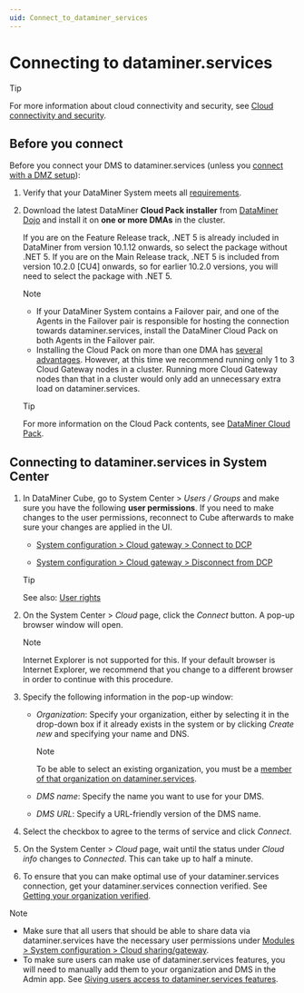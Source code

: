 ```yaml
---
uid: Connect_to_dataminer_services
---
```


# Connecting to dataminer.services

> [!TIP]
> For more information about cloud connectivity and security, see [Cloud connectivity and security](xref:Cloud_connectivity_and_security#connecting-to-dataminerservices).

## Before you connect

Before you connect your DMS to dataminer.services (unless you [connect with a DMZ setup](xref:Connect_to_cloud_with_DMZ)):

1. Verify that your DataMiner System meets all [requirements](xref:Connect_to_cloud_requirements).

1. Download the latest DataMiner **Cloud Pack installer** from [DataMiner Dojo](https://community.dataminer.services/downloads/) and install it on **one or more DMAs** in the cluster.

   If you are on the Feature Release track, .NET 5 is already included in DataMiner from version 10.1.12 onwards, so select the package without .NET 5. If you are on the Main Release track, .NET 5 is included from version 10.2.0 \[CU4] onwards, so for earlier 10.2.0 versions, you will need to select the package with .NET 5.

   > [!NOTE]
   >
   > - If your DataMiner System contains a Failover pair, and one of the Agents in the Failover pair is responsible for hosting the connection towards dataminer.services, install the DataMiner Cloud Pack on both Agents in the Failover pair.
   > - Installing the Cloud Pack on more than one DMA has [several advantages](xref:FAQ_DCP#do-all-agents-in-a-dms-have-to-be-connected-to-dataminerservices). However, at this time we recommend running only 1 to 3 Cloud Gateway nodes in a cluster. Running more Cloud Gateway nodes than that in a cluster would only add an unnecessary extra load on dataminer.services.

   > [!TIP]
   > For more information on the Cloud Pack contents, see [DataMiner Cloud Pack](xref:CloudPackages).

## Connecting to dataminer.services in System Center

1. In DataMiner Cube, go to System Center \> *Users / Groups* and make sure you have the following **user permissions**. If you need to make changes to the user permissions, reconnect to Cube afterwards to make sure your changes are applied in the UI.

   - [System configuration > Cloud gateway > Connect to DCP](xref:DataMiner_user_permissions#modules--system-configuration--cloud-sharinggateway--connect-to-clouddcp)

   - [System configuration > Cloud gateway > Disconnect from DCP](xref:DataMiner_user_permissions#modules--system-configuration--cloud-sharinggateway--disconnect-from-clouddcp)

   > [!TIP]
   > See also: [User rights](xref:User_rights)

1. On the System Center \> *Cloud* page, click the *Connect* button. A pop-up browser window will open.

   > [!NOTE]
   > Internet Explorer is not supported for this. If your default browser is Internet Explorer, we recommend that you change to a different browser in order to continue with this procedure.

1. Specify the following information in the pop-up window:

   - *Organization*: Specify your organization, either by selecting it in the drop-down box if it already exists in the system or by clicking *Create new* and specifying your name and DNS.

     > [!NOTE]
     > To be able to select an existing organization, you must be a [member of that organization on dataminer.services](xref:Giving_users_access_to_cloud_features).

   - *DMS name*: Specify the name you want to use for your DMS.

   - *DMS URL*: Specify a URL-friendly version of the DMS name.

1. Select the checkbox to agree to the terms of service and click *Connect*.

1. On the System Center \> *Cloud* page, wait until the status under *Cloud info* changes to *Connected*. This can take up to half a minute.

1. To ensure that you can make optimal use of your dataminer.services connection, get your dataminer.services connection verified. See [Getting your organization verified](xref:CloudConnectionVerification).

> [!NOTE]
>
> - Make sure that all users that should be able to share data via dataminer.services have the necessary user permissions under [Modules > System configuration > Cloud sharing/gateway](xref:DataMiner_user_permissions#modules--system-configuration--cloud-sharinggateway).
> - To make sure users can make use of dataminer.services features, you will need to manually add them to your organization and DMS in the Admin app. See [Giving users access to dataminer.services features](xref:Giving_users_access_to_cloud_features).
